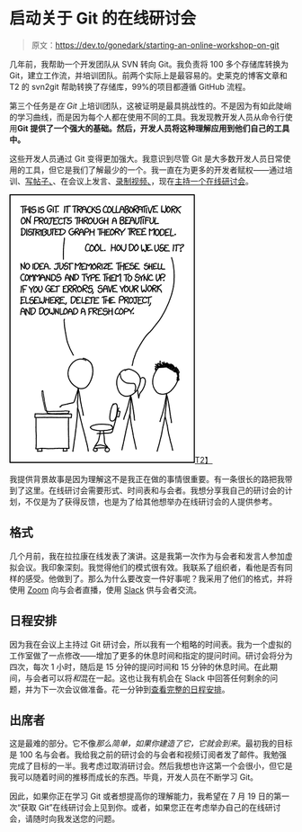 # 启动关于 Git 的在线研讨会

> 原文：<https://dev.to/gonedark/starting-an-online-workshop-on-git>

几年前，我帮助一个开发团队从 SVN 转向 Git。我负责将 100 多个存储库转换为 Git，建立工作流，并培训团队。前两个实际上是最容易的。史莱克的博客文章和 T2 的 svn2git 帮助转换了存储库，99%的项目都遵循 GitHub 流程。

第三个任务是*在 Git* 上培训团队，这被证明是最具挑战性的。不是因为有如此陡峭的学习曲线，而是因为每个人都在使用不同的工具。我发现教开发人员从命令行使用**Git 提供了一个强大的基础。然后，开发人员将这种理解应用到他们自己的工具中。**

这些开发人员通过 Git 变得更加强大。我意识到尽管 Git 是大多数开发人员日常使用的工具，但它是我们了解最少的一个。我一直在为更多的开发者赋权——通过培训、[写帖子、](https://dev.to/gonedark)、在会议上发言、[录制视频、](https://gettinggit.com)，现在[主持一个在线研讨会](https://gettinggit.com/online-workshop)。

[![Git](img/009d164233db6b04ce39d5952f3c26d3.png)T2】](https://res.cloudinary.com/practicaldev/image/fetch/s--unMX0aI5--/c_limit%2Cf_auto%2Cfl_progressive%2Cq_auto%2Cw_880/https://imgs.xkcd.com/comics/git.png)

我提供背景故事是因为理解这不是我正在做的事情很重要。有一条很长的路把我带到了这里。在线研讨会需要形式、时间表和与会者。我想分享我自己的研讨会的计划，不仅是为了获得反馈，也是为了给其他想举办在线研讨会的人提供参考。

## 格式

几个月前，我在拉拉康在线发表了演讲。这是我第一次作为与会者和发言人参加虚拟会议。我印象深刻。我觉得他们的模式很有效。我联系了组织者，看他是否有同样的感受。他做到了。那么为什么要改变一件好事呢？我采用了他们的格式，并将使用 [Zoom](https://www.zoom.us/) 向与会者直播，使用 [Slack](https://slack.com/) 供与会者交流。

## 日程安排

因为我在会议上主持过 Git 研讨会，所以我有一个粗略的时间表。我为一个虚拟的工作室做了一点修改——增加了更多的休息时间和指定的提问时间。研讨会将分为四次，每次 1 小时，随后是 15 分钟的提问时间和 15 分钟的休息时间。在此期间，与会者可以将*和*混在一起。这也让我有机会在 Slack 中回答任何剩余的问题，并为下一次会议做准备。花一分钟到[查看完整的日程安排](https://gettinggit.com/online-workshop#schedule)。

## 出席者

这是最难的部分。它不像*那么简单，如果你建造了它，它就会到来*。最初我的目标是 100 名与会者。我给我之前的研讨会的与会者和视频订阅者发了邮件。我勉强完成了目标的一半。我考虑过取消研讨会。然后我想也许这第一个会很小，但它是我可以随着时间的推移而成长的东西。毕竟，开发人员在不断学习 Git。

因此，如果你正在学习 Git 或者想提高你的理解能力，我希望在 7 月 19 日的第一次“获取 Git”在线研讨会上见到你。或者，如果您正在考虑举办自己的在线研讨会，请随时向我发送您的问题。